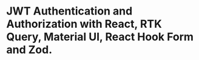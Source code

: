 # JWT Authentication and Authorization with React, RTK Query, Material UI, React Hook Form and Zod.


